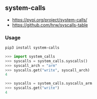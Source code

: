 ## system-calls
- https://pypi.org/project/system-calls/
- https://github.com/hrw/syscalls-table

### Usage
```bash
pip3 install system-calls
```

```python
>>> import system_calls
>>> syscalls = system_calls.syscalls()
>>> syscall_arch = "arm"
>>> syscalls.get("write", syscall_arch)
4

>>> syscalls = system_calls.syscalls_arm
>>> syscalls.get("write")
4
```
